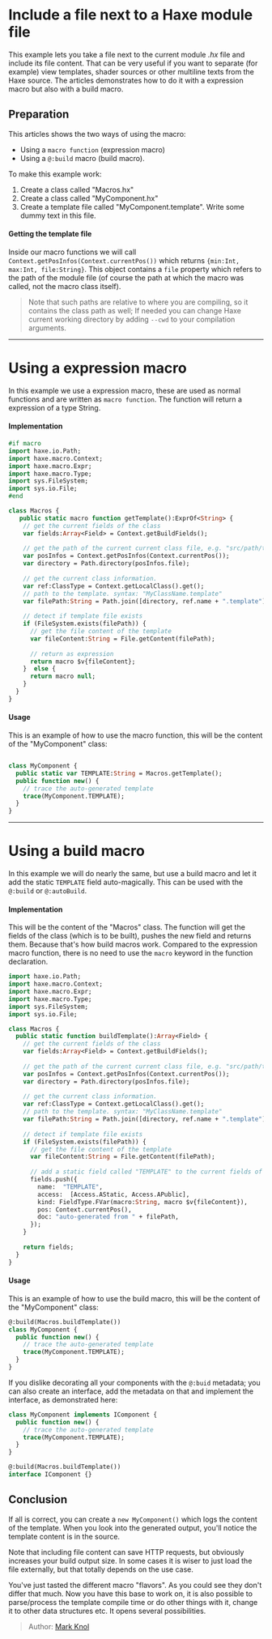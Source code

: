 [tags]: / "build-macro,building-fields,expression-macro"

# Include a file next to a Haxe module file

This example lets you take a file next to the current module _.hx_ file and include its file content. That can be very useful if you want to separate (for example) view templates, shader sources or other multiline texts from the Haxe source. The articles demonstrates how to do it with a expression macro but also with a build macro.

## Preparation

This articles shows the two ways of using the macro:

- Using a `macro function` (expression macro) 
- Using a `@:build` macro (build macro).

To make this example work:

1. Create a class called "Macros.hx"
1. Create a class called "MyComponent.hx"
1. Create a template file called "MyComponent.template". Write some dummy text in this file.

#### Getting the template file

Inside our macro functions we will call `Context.getPosInfos(Context.currentPos())` which returns `{min:Int, max:Int, file:String}`.
This object contains a `file` property which refers to the path of the module file (of course the path at which the macro was called, not the macro class itself). 

> Note that such paths are relative to where you are compiling, so it contains the class path as well; If needed you can change Haxe current working directory by adding `--cwd` to your compilation arguments.

---

# Using a expression macro

In this example we use a expression macro, these are used as normal functions and are written as `macro function`. The function will return a expression of a type String.

#### Implementation

```haxe
#if macro
import haxe.io.Path;
import haxe.macro.Context;
import haxe.macro.Expr;
import haxe.macro.Type;
import sys.FileSystem;
import sys.io.File;
#end

class Macros {
   public static macro function getTemplate():ExprOf<String> {
    // get the current fields of the class
    var fields:Array<Field> = Context.getBuildFields();
    
    // get the path of the current current class file, e.g. "src/path/to/MyClassName.hx"
    var posInfos = Context.getPosInfos(Context.currentPos());
    var directory = Path.directory(posInfos.file);
    
    // get the current class information. 
    var ref:ClassType = Context.getLocalClass().get();
    // path to the template. syntax: "MyClassName.template"
    var filePath:String = Path.join([directory, ref.name + ".template"]);
    
    // detect if template file exists
    if (FileSystem.exists(filePath)) {
      // get the file content of the template 
      var fileContent:String = File.getContent(filePath);
      
      // return as expression
      return macro $v{fileContent};
    }  else {
      return macro null;
    }
  }
}
```

#### Usage

This is an example of how to use the macro function, this will be the content of the "MyComponent" class:

```haxe

class MyComponent {
  public static var TEMPLATE:String = Macros.getTemplate();
  public function new() {
    // trace the auto-generated template
    trace(MyComponent.TEMPLATE);
  }
}
```

--- 


# Using a build macro

In this example we will do nearly the same, but use a build macro and let it add the static `TEMPLATE` field auto-magically.
This can be used with the `@:build` or `@:autoBuild`. 
 
#### Implementation

This will be the content of the "Macros" class. 
The function will get the fields of the class (which is to be built), pushes the new field and returns them. Because that's how build macros work. Compared to the expression macro function, there is no need to use the `macro` keyword in the function declaration.

```haxe
import haxe.io.Path;
import haxe.macro.Context;
import haxe.macro.Expr;
import haxe.macro.Type;
import sys.FileSystem;
import sys.io.File;

class Macros {
  public static function buildTemplate():Array<Field> {
    // get the current fields of the class
    var fields:Array<Field> = Context.getBuildFields();
    
    // get the path of the current current class file, e.g. "src/path/to/MyClassName.hx"
    var posInfos = Context.getPosInfos(Context.currentPos());
    var directory = Path.directory(posInfos.file);
    
    // get the current class information. 
    var ref:ClassType = Context.getLocalClass().get();
    // path to the template. syntax: "MyClassName.template"
    var filePath:String = Path.join([directory, ref.name + ".template"]);
    
    // detect if template file exists
    if (FileSystem.exists(filePath)) {
      // get the file content of the template 
      var fileContent:String = File.getContent(filePath);
      
      // add a static field called "TEMPLATE" to the current fields of the class
      fields.push({
        name:  "TEMPLATE",
        access:  [Access.AStatic, Access.APublic],
        kind: FieldType.FVar(macro:String, macro $v{fileContent}), 
        pos: Context.currentPos(),
        doc: "auto-generated from " + filePath,
      });
    }
    
    return fields;
  }
}
```

#### Usage

This is an example of how to use the build macro, this will be the content of the "MyComponent" class:

```haxe
@:build(Macros.buildTemplate())
class MyComponent {
  public function new() {
    // trace the auto-generated template
    trace(MyComponent.TEMPLATE);
  }
}
```

If you dislike decorating all your components with the `@:buid` metadata; you can also create an interface, add the metadata on that and implement the interface, as demonstrated here:

```haxe
class MyComponent implements IComponent {
  public function new() {
    // trace the auto-generated template
    trace(MyComponent.TEMPLATE);
  }
}

@:build(Macros.buildTemplate())
interface IComponent {}
```

## Conclusion

If all is correct, you can create a `new MyComponent()` which logs the content of the template. 
When you look into the generated output, you'll notice the template content is in the source.

Note that including file content can save HTTP requests, but obviously increases your build output size. 
In some cases it is wiser to just load the file externally, but that totally depends on the use case. 

You've just tasted the different macro "flavors". As you could see they don't differ that much. 
Now you have this base to work on, it is also possible to parse/process the template compile time or do other things with it, change it to other data structures etc. 
It opens several possibilities.

> Author: [Mark Knol](http://github.com/markknol)